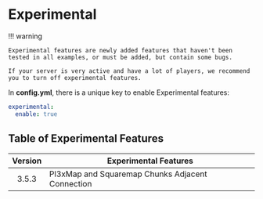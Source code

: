 # Experimental

!!! warning

    Experimental features are newly added features that haven't been tested in all examples, or must be added, but contain some bugs.

    If your server is very active and have a lot of players, we recommend you to turn off experimental features.

In **config.yml**, there is a unique key to enable Experimental features:

```yaml
experimental:
  enable: true
```

## Table of Experimental Features

| Version | Experimental Features |
| :-----: | --------------------- |
| 3.5.3   | Pl3xMap and Squaremap Chunks Adjacent Connection |
